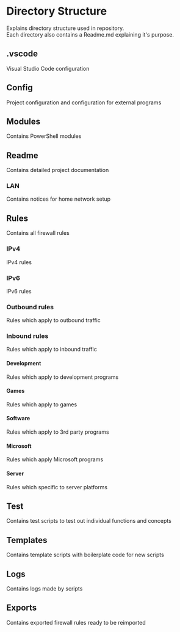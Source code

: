 
# Directory Structure

Explains directory structure used in repository.\
Each directory also contains a Readme.md explaining it's purpose.

## .vscode

Visual Studio Code configuration

## Config

Project configuration and configuration for external programs

## Modules

Contains PowerShell modules

## Readme

Contains detailed project documentation

### LAN

Contains notices for home network setup

## Rules

Contains all firewall rules

### IPv4

IPv4 rules

### IPv6

IPv6 rules

### Outbound rules

Rules which apply to outbound traffic

### Inbound rules

Rules which apply to inbound traffic

#### Development

Rules which apply to development programs

#### Games

Rules which apply to games

#### Software

Rules which apply to 3rd party programs

#### Microsoft

Rules which apply Microsoft programs

#### Server

Rules which specific to server platforms

## Test

Contains test scripts to test out individual functions and concepts

## Templates

Contains template scripts with boilerplate code for new scripts

## Logs

Contains logs made by scripts

## Exports

Contains exported firewall rules ready to be reimported
